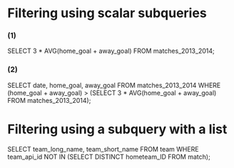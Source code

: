 # Filtering using scalar subqueries

### (1)
SELECT 
	3 * AVG(home_goal + away_goal)
FROM matches_2013_2014;

### (2)
SELECT 
    date,
	home_goal,
	away_goal
FROM  matches_2013_2014
WHERE (home_goal + away_goal) > 
       (SELECT 3 * AVG(home_goal + away_goal)
        FROM matches_2013_2014); 

# Filtering using a subquery with a list
SELECT 
	team_long_name,
	team_short_name
FROM team 
WHERE team_api_id NOT IN
     (SELECT DISTINCT hometeam_ID  FROM match);

